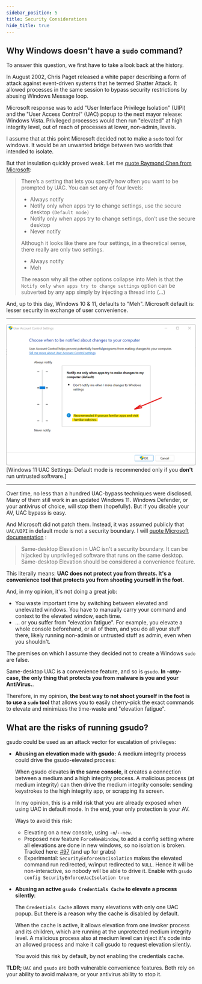 ```yaml
---
sidebar_position: 5
title: Security Considerations
hide_title: true
---
```


## Why Windows doesn't have a `sudo` command?

To answer this question, we first have to take a look back at the history.

In August 2002, Chris Paget released a white paper describing a form of attack against event-driven systems that he termed Shatter Attack. It allowed processes in the same session to bypass security restrictions by abusing Windows Message loop.

Microsoft response was to add "User Interface Privilege Isolation" (UIPI) and the "User Access Control" (UAC) popup to the next mayor release: Windows Vista. Privileged processes would then run "elevated" at high integrity level, out of reach of processes at lower, non-admin, levels.

I assume that at this point Microsoft decided not to make a `sudo` tool for windows. It would be an unwanted bridge between two worlds that intended to isolate.

But that insulation quickly proved weak. Let me [quote Raymond Chen from Microsoft](https://devblogs.microsoft.com/oldnewthing/20160816-00/?p=94105):

> There’s a setting that lets you specify how often you want to be prompted by UAC. You can set any of four levels:
>
> - Always notify
> - Notify only when apps try to change settings, use the secure desktop `(Default mode)`
> - Notify only when apps try to change settings, don’t use the secure desktop
> - Never notify
>
> Although it looks like there are four settings, in a theoretical sense, there really are only two settings.
>
> - Always notify
> - Meh
>
> The reason why all the other options collapse into Meh is that the `Notify only when apps try to change settings` option can be subverted by any app simply by injecting a thread into (...)

And, up to this day, Windows 10 & 11, defaults to "Meh". Microsoft default is: lesser security in exchange of user convenience. 

---
![Vista UAC](../static/img/Vista-UAC.png)
[Windows 11 UAC Settings: Default mode is recommended only if you **don't** run untrusted software.]

---

Over time, no less than a hundred UAC-bypass techniques were disclosed. Many of them still work in an updated Windows 11. Windows Defender, or your antivirus of choice, will stop them (hopefully). But if you disable your AV, UAC bypass is easy. 

And Microsoft did not patch them. Instead, it was assumed publicly that `UAC/UIPI` in default mode is not a security boundary. I will [quote Microsoft documentation](https://docs.microsoft.com/en-us/troubleshoot/windows-server/windows-security/disable-user-account-control#:~:text=More%20important%2C%20Same%2Ddesktop%20Elevation,be%20considered%20a%20convenience%20feature.) :

> Same-desktop Elevation in UAC isn't a security boundary. It can be hijacked by unprivileged software that runs on the same desktop. Same-desktop Elevation should be considered a convenience feature.

This literally means: <b>UAC does not protect you from threats. It's a convenience tool that protects you from shooting yourself in the foot. </b>

And, in my opinion, it's not doing a great job:

- You waste important time by switching between elevated and unelevated windows. You have to manually carry your command and context to the elevated window, each time.
- ... or you suffer from "elevation fatigue". For example, you elevate a whole console beforehand, or all of them, and you do all your stuff there, likely running non-admin or untrusted stuff as admin, even when you shouldn't.

The premises on which I assume they decided not to create a Windows `sudo` are false.

Same-desktop UAC is a convenience feature, and so is `gsudo`. **In -_any_- case, the only thing that protects you from malware is you and your AntiVirus.**.

Therefore, in my opinion, **the best way to not shoot yourself in the foot is to use a `sudo` tool** that allows you to easily cherry-pick the exact commands to elevate and minimizes the time-waste and "elevation fatigue".

## What are the risks of running gsudo?

gsudo could be used as an attack vector for escalation of privileges:

- **Abusing an elevation made with gsudo:** A medium integrity process could drive the gsudo-elevated process: 
  
  When gsudo elevates **in the same console**, it creates a connection between a medium and a high integrity process. A malicious process (at medium integrity) can then drive the medium integrity console: sending keystrokes to the high integrity app, or scrapping its screen.
  
  In my opinion, this is a mild risk that you are already exposed when using UAC in default mode. In the end, your only protection is your AV.

  Ways to avoid this risk:
  - Elevating on a new console, using `-n`/`--new`. 
  - Proposed new feature `ForceNewWindow`, to add a config setting where all elevations are done in new windows, so no isolation is broken. Tracked here: [#97](https://github.com/gerardog/gsudo/issues/97) (and up for grabs)
  - Experimental: `SecurityEnforceUacIsolation` 
  makes the elevated command run redirected, w/input redirected to `NULL`. Hence it will be non-interactive, so nobody will be able to drive it. Enable with `gsudo config SecurityEnforceUacIsolation true`

- **Abusing an active `gsudo Credentials Cache` to elevate a process silently**:

   The `Credentials Cache` allows many elevations with only one UAC popup. But there is a reason why the cache is disabled by default.

   When the cache is active, it allows elevation from one invoker process and its children, which are running at the unprotected medium integrity level. A malicious process also at medium level can inject it's code into an allowed process and make it call gsudo to request elevation silently.

   You avoid this risk by default, by not enabling the credentials cache. 

**TLDR;**  `UAC` and `gsudo` are both vulnerable convenience features. Both rely on your ability to avoid malware, or your antivirus ability to stop it.

<!--

Or configurations:

**SecurityEnforceUacIsolation=true:** This is piped mode with a hack where the Input is closed, making theoretically impossible for an unelevated process to drive the elevated world. I don't have real proof that this is less exploitable than the default, hence I never publicily documented this setting.

**ForceNewWindow:** An idea (spec still pending), to add a config setting where all elevations are done in new windows, so no isolation is broken. If I/O is redirected, the result may be streamed to the unelevated. This is still only and idea because the user experience would probably be .

-->